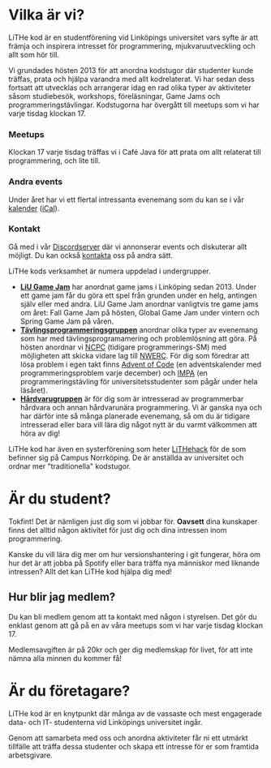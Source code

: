 # Vilka är vi?

LiTHe kod är en studentförening vid Linköpings universitet vars syfte
är att främja och inspirera intresset för programmering,
mjukvaruutveckling och allt som hör till.

Vi grundades hösten 2013 för att anordna kodstugor där studenter kunde träffas,
prata och hjälpa varandra med allt kodrelaterat. Vi har sedan dess fortsatt att
utvecklas och arrangerar idag en rad olika typer av aktiviteter såsom
studiebesök, workshops, föreläsningar, Game Jams och programmeringstävlingar.
Kodstugorna har övergått till meetups som vi har varje tisdag klockan 17.

<div id="introduction">
    <div class="intro-card">
        <h3>Meetups</h3>
        <i class="symbol fas fa-mug-hot"></i>
        <p>
            Klockan 17 varje tisdag träffas vi i Café Java för att prata om allt
            relaterat till programmering, och lite till.
        </p>
    </div>
    <div class="intro-card">
        <h3>Andra events</h3>
        <i class="symbol fas fa-calendar-day"></i>
        <p>
            Under året har vi ett flertal intressanta evenemang som du kan se i vår <a
            href="https://calendar.google.com/calendar/b/0?cid=bGl0aGVrb2Quc2VfZmE0bXNnbDdxcG1zZG5zNW9jNGZxNDhhZ29AZ3JvdXAuY2FsZW5kYXIuZ29vZ2xlLmNvbQ">kalender</a>
            (<a href="https://calendar.google.com/calendar/ical/lithekod.se_fa4msgl7qpmsdns5oc4fq48ago%40group.calendar.google.com/public/basic.ics">iCal</a>).
        </p>
    </div>
    <div class="intro-card">
        <h3>Kontakt</h3>
        <i class="symbol fab fa-discord"></i>
        <p>
            Gå med i vår <a href="https://discord.gg/UG5YYsN">Discordserver</a> där vi
            annonserar events och diskuterar allt möjligt.
            Du kan också <a href="/contact/se/">kontakta</a> oss på andra sätt.
        </p>
    </div>
</div>

LiTHe kods verksamhet är numera uppdelad i undergrupper.

- [**LiU Game Jam**](/gamejam/se/) har anordnat game jams i Linköping sedan
  2013\. Under ett game jam får du göra ett spel från grunden under en helg,
  antingen själv eller med andra. LiU Game Jam anordnar vanligtvis tre game jams
  om året: Fall Game Jam på hösten, Global Game Jam under vintern och Spring
  Game Jam på våren.
- [**Tävlingsprogrammeringsgruppen**](/competitions/se/) anordnar olika typer av
  evenemang som har med tävlingsprogramamering och problemlösning att göra. På
  hösten anordnar vi [NCPC]() (tidigare programmerings-SM) med möjligheten att
  skicka vidare lag till [NWERC](). För dig som föredrar att lösa problem i egen
  takt finns [Advent of Code](/competitions/aoc/se/) (en adventskalender med
  programmeringsproblem varje december) och [IMPA](/competitions/impa/se/) (en
  programmeringstävling för universitetsstudenter som pågår under hela läsåret).
- [**Hårdvarugruppen**](/hardware/se/) är för dig som är intresserad av
  programmerbar hårdvara och annan hårdvarunära programmering. Vi är ganska nya
  och har därför inte så många planerade evenemang, så om du är tidigare
  intresserad eller bara vill lära dig något nytt är du varmt välkommen att höra
  av dig!

LiTHe kod har även en systerförening som heter <a
href="http://lithehack.se/">LiTHehack</a> för de som befinner sig på Campus
Norrköping. De är anställda av universitet och ordnar mer "traditionella"
kodstugor.

# Är du student?

Tokfint! Det är nämligen just dig som vi jobbar för. **Oavsett** dina
kunskaper finns det alltid någon aktivitet för just dig och dina intressen inom
programmering.

Kanske du vill lära dig mer om hur versionshantering i git fungerar, höra om
hur det är att jobba på Spotify eller bara träffa nya människor med liknande
intressen? Allt det kan LiTHe kod hjälpa dig med!

## Hur blir jag medlem?

Du kan bli medlem genom att ta kontakt med någon i styrelsen. Det gör du
enklast genom att gå på en av våra meetups som vi har varje tisdag klockan 17.

Medlemsavgiften är på 20kr och ger dig medlemskap för livet, för att inte nämna
alla minnen du kommer få!

# Är du företagare?

LiTHe kod är en knytpunkt där många av de vassaste och mest engagerade data-
och IT- studenterna vid Linköpings universitet ingår.

Genom att samarbeta med oss och anordna aktiviteter får ni ett utmärkt
tillfälle att träffa dessa studenter och skapa ett intresse för er som framtida
arbetsgivare.
